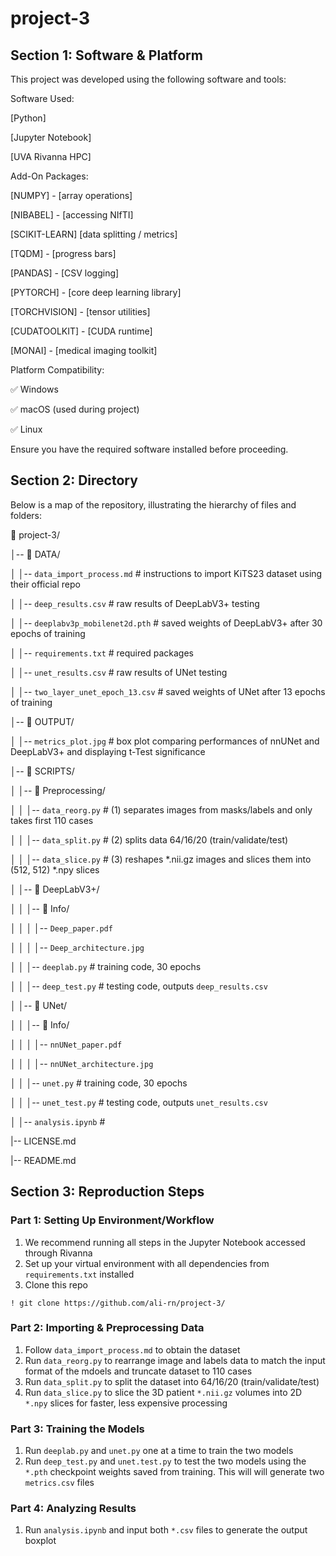 # project-3

## Section 1: Software & Platform
This project was developed using the following software and tools:

Software Used:

[Python]

[Jupyter Notebook]

[UVA Rivanna HPC]


Add-On Packages:

[NUMPY] - [array operations]

[NIBABEL] - [accessing NIfTI]

[SCIKIT-LEARN] [data splitting / metrics]

[TQDM] - [progress bars]

[PANDAS] - [CSV logging]

[PYTORCH] - [core deep learning library]

[TORCHVISION] - [tensor utilities]

[CUDATOOLKIT] - [CUDA runtime]

[MONAI] - [medical imaging toolkit]


Platform Compatibility:

✅ Windows

✅ macOS (used during project)

✅ Linux

Ensure you have the required software installed before proceeding.

## Section 2: Directory
Below is a map of the repository, illustrating the hierarchy of files and folders:

📂 project-3/ 

│-- 📂 DATA/ 

│  │-- ```data_import_process.md``` # instructions to import KiTS23 dataset using their official repo

│  │-- ```deep_results.csv``` # raw results of DeepLabV3+ testing

│  │-- ```deeplabv3p_mobilenet2d.pth``` # saved weights of DeepLabV3+ after 30 epochs of training

│  │-- ```requirements.txt``` # required packages

│  │-- ```unet_results.csv``` # raw results of UNet testing

│  │-- ```two_layer_unet_epoch_13.csv``` # saved weights of UNet after 13 epochs of training

│-- 📂 OUTPUT/

│  │-- ```metrics_plot.jpg``` # box plot comparing performances of nnUNet and DeepLabV3+ and displaying t-Test significance

│-- 📂 SCRIPTS/

│  │-- 📂 Preprocessing/

│  │  │-- ```data_reorg.py``` # (1) separates images from masks/labels and only takes first 110 cases

│  │  │-- ```data_split.py``` # (2) splits data 64/16/20 (train/validate/test)

│  │  │-- ```data_slice.py``` # (3) reshapes *.nii.gz images and slices them into (512, 512) *.npy slices

│  │-- 📂 DeepLabV3+/

│  │  │-- 📂 Info/

│  │  │  │-- ```Deep_paper.pdf```

│  │  │  │-- ```Deep_architecture.jpg```

│  │  │-- ```deeplab.py``` # training code, 30 epochs

│  │  │-- ```deep_test.py``` # testing code, outputs ```deep_results.csv```

│  │-- 📂 UNet/

│  │  │-- 📂 Info/

│  │  │  │-- ```nnUNet_paper.pdf```

│  │  │  │-- ```nnUNet_architecture.jpg```

│  │  │-- ```unet.py``` # training code, 30 epochs

│  │  │-- ```unet_test.py``` # testing code, outputs ```unet_results.csv```

│  │-- ```analysis.ipynb``` #

|-- LICENSE.md

|-- README.md

## Section 3: Reproduction Steps

### Part 1: Setting Up Environment/Workflow

1. We recommend running all steps in the Jupyter Notebook accessed through Rivanna
2. Set up your virtual environment with all dependencies from ```requirements.txt``` installed
3. Clone this repo

```
! git clone https://github.com/ali-rn/project-3/
```

### Part 2: Importing & Preprocessing Data

1. Follow ```data_import_process.md``` to obtain the dataset
2. Run ```data_reorg.py``` to rearrange image and labels data to match the input format of the mdoels and truncate dataset to 110 cases
3. Run ```data_split.py``` to split the dataset into 64/16/20 (train/validate/test)
4. Run ```data_slice.py``` to slice the 3D patient ```*.nii.gz``` volumes into 2D ```*.npy``` slices for faster, less expensive processing

### Part 3: Training the Models

1. Run ```deeplab.py``` and ```unet.py``` one at a time to train the two models
2. Run ```deep_test.py``` and ```unet.test.py``` to test the two models using the ```*.pth``` checkpoint weights saved from training. This will will generate two ```metrics.csv``` files

### Part 4: Analyzing Results

1. Run ```analysis.ipynb``` and input both ```*.csv``` files to generate the output boxplot

